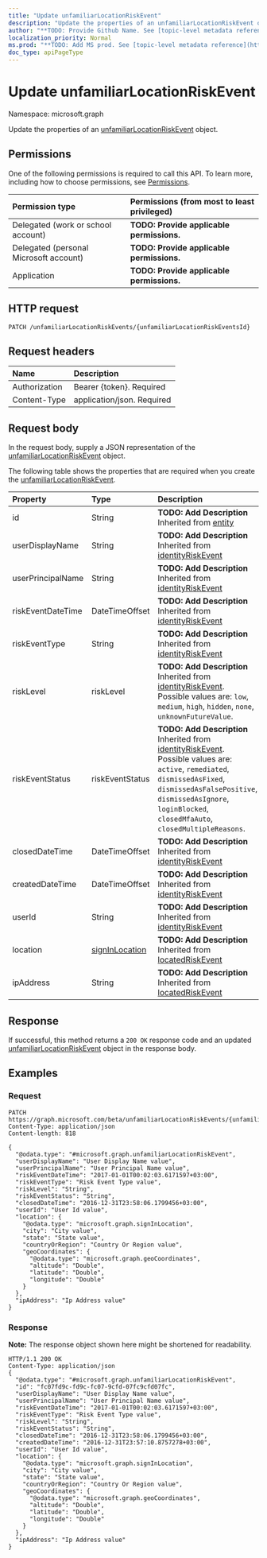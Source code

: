 ```yaml
---
title: "Update unfamiliarLocationRiskEvent"
description: "Update the properties of an unfamiliarLocationRiskEvent object."
author: "**TODO: Provide Github Name. See [topic-level metadata reference](https://msgo.azurewebsites.net/add/document/guidelines/metadata.html#topic-level-metadata)**"
localization_priority: Normal
ms.prod: "**TODO: Add MS prod. See [topic-level metadata reference](https://msgo.azurewebsites.net/add/document/guidelines/metadata.html#topic-level-metadata)**"
doc_type: apiPageType
---
```


# Update unfamiliarLocationRiskEvent

Namespace: microsoft.graph

Update the properties of an [unfamiliarLocationRiskEvent](../resources/unfamiliarlocationriskevent.md) object.

## Permissions
One of the following permissions is required to call this API. To learn more, including how to choose permissions, see [Permissions](/concepts/permissions-reference.md).

|Permission type|Permissions (from most to least privileged)|
|:---|:---|
|Delegated (work or school account)|**TODO: Provide applicable permissions.**|
|Delegated (personal Microsoft account)|**TODO: Provide applicable permissions.**|
|Application|**TODO: Provide applicable permissions.**|

## HTTP request
<!-- {
  "blockType": "ignored"
}
-->
``` http
PATCH /unfamiliarLocationRiskEvents/{unfamiliarLocationRiskEventsId}
```

## Request headers
|Name|Description|
|:---|:---|
|Authorization|Bearer {token}. Required|
|Content-Type|application/json. Required|

## Request body
In the request body, supply a JSON representation of the [unfamiliarLocationRiskEvent](../resources/unfamiliarlocationriskevent.md) object.

The following table shows the properties that are required when you create the [unfamiliarLocationRiskEvent](../resources/unfamiliarlocationriskevent.md).

|Property|Type|Description|
|:---|:---|:---|
|id|String|**TODO: Add Description** Inherited from [entity](../resources/entity.md)|
|userDisplayName|String|**TODO: Add Description** Inherited from [identityRiskEvent](../resources/identityriskevent.md)|
|userPrincipalName|String|**TODO: Add Description** Inherited from [identityRiskEvent](../resources/identityriskevent.md)|
|riskEventDateTime|DateTimeOffset|**TODO: Add Description** Inherited from [identityRiskEvent](../resources/identityriskevent.md)|
|riskEventType|String|**TODO: Add Description** Inherited from [identityRiskEvent](../resources/identityriskevent.md)|
|riskLevel|riskLevel|**TODO: Add Description** Inherited from [identityRiskEvent](../resources/identityriskevent.md). Possible values are: `low`, `medium`, `high`, `hidden`, `none`, `unknownFutureValue`.|
|riskEventStatus|riskEventStatus|**TODO: Add Description** Inherited from [identityRiskEvent](../resources/identityriskevent.md). Possible values are: `active`, `remediated`, `dismissedAsFixed`, `dismissedAsFalsePositive`, `dismissedAsIgnore`, `loginBlocked`, `closedMfaAuto`, `closedMultipleReasons`.|
|closedDateTime|DateTimeOffset|**TODO: Add Description** Inherited from [identityRiskEvent](../resources/identityriskevent.md)|
|createdDateTime|DateTimeOffset|**TODO: Add Description** Inherited from [identityRiskEvent](../resources/identityriskevent.md)|
|userId|String|**TODO: Add Description** Inherited from [identityRiskEvent](../resources/identityriskevent.md)|
|location|[signInLocation](../resources/signinlocation.md)|**TODO: Add Description** Inherited from [locatedRiskEvent](../resources/locatedriskevent.md)|
|ipAddress|String|**TODO: Add Description** Inherited from [locatedRiskEvent](../resources/locatedriskevent.md)|



## Response
If successful, this method returns a `200 OK` response code and an updated [unfamiliarLocationRiskEvent](../resources/unfamiliarlocationriskevent.md) object in the response body.

## Examples

### Request
<!-- {
  "blockType": "request",
  "name": "update_unfamiliarlocationriskevent"
}
-->
``` http
PATCH https://graph.microsoft.com/beta/unfamiliarLocationRiskEvents/{unfamiliarLocationRiskEventsId}
Content-Type: application/json
Content-length: 818

{
  "@odata.type": "#microsoft.graph.unfamiliarLocationRiskEvent",
  "userDisplayName": "User Display Name value",
  "userPrincipalName": "User Principal Name value",
  "riskEventDateTime": "2017-01-01T00:02:03.6171597+03:00",
  "riskEventType": "Risk Event Type value",
  "riskLevel": "String",
  "riskEventStatus": "String",
  "closedDateTime": "2016-12-31T23:58:06.1799456+03:00",
  "userId": "User Id value",
  "location": {
    "@odata.type": "microsoft.graph.signInLocation",
    "city": "City value",
    "state": "State value",
    "countryOrRegion": "Country Or Region value",
    "geoCoordinates": {
      "@odata.type": "microsoft.graph.geoCoordinates",
      "altitude": "Double",
      "latitude": "Double",
      "longitude": "Double"
    }
  },
  "ipAddress": "Ip Address value"
}
```

### Response
**Note:** The response object shown here might be shortened for readability.
<!-- {
  "blockType": "response",
  "truncated": true
}
-->
``` http
HTTP/1.1 200 OK
Content-Type: application/json
{
  "@odata.type": "#microsoft.graph.unfamiliarLocationRiskEvent",
  "id": "fc07fd9c-fd9c-fc07-9cfd-07fc9cfd07fc",
  "userDisplayName": "User Display Name value",
  "userPrincipalName": "User Principal Name value",
  "riskEventDateTime": "2017-01-01T00:02:03.6171597+03:00",
  "riskEventType": "Risk Event Type value",
  "riskLevel": "String",
  "riskEventStatus": "String",
  "closedDateTime": "2016-12-31T23:58:06.1799456+03:00",
  "createdDateTime": "2016-12-31T23:57:10.8757278+03:00",
  "userId": "User Id value",
  "location": {
    "@odata.type": "microsoft.graph.signInLocation",
    "city": "City value",
    "state": "State value",
    "countryOrRegion": "Country Or Region value",
    "geoCoordinates": {
      "@odata.type": "microsoft.graph.geoCoordinates",
      "altitude": "Double",
      "latitude": "Double",
      "longitude": "Double"
    }
  },
  "ipAddress": "Ip Address value"
}
```

